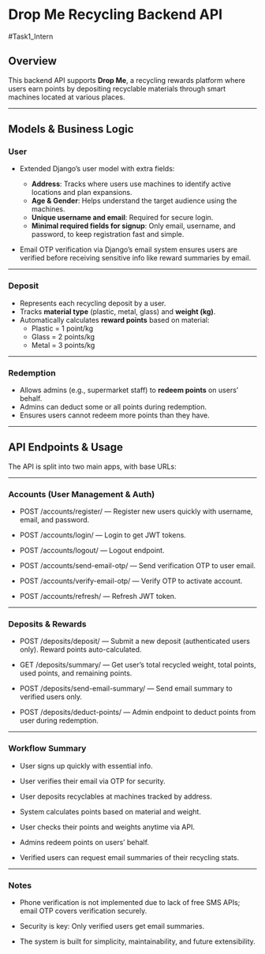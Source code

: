 # Drop Me Recycling Backend API

#Task1_Intern

## Overview

This backend API supports **Drop Me**, a recycling rewards platform where users earn points by depositing recyclable materials through smart machines located at various places.

---

## Models & Business Logic

### User

- Extended Django’s user model with extra fields:
  - **Address**: Tracks where users use machines to identify active locations and plan expansions.
  - **Age & Gender**: Helps understand the target audience using the machines.
  - **Unique username and email**: Required for secure login.
  - **Minimal required fields for signup**: Only email, username, and password, to keep registration fast and simple.

- Email OTP verification via Django’s email system ensures users are verified before receiving sensitive info like reward summaries by email.

---

### Deposit

- Represents each recycling deposit by a user.
- Tracks **material type** (plastic, metal, glass) and **weight (kg)**.
- Automatically calculates **reward points** based on material:
  - Plastic = 1 point/kg
  - Glass = 2 points/kg
  - Metal = 3 points/kg

---

### Redemption

- Allows admins (e.g., supermarket staff) to **redeem points** on users’ behalf.
- Admins can deduct some or all points during redemption.
- Ensures users cannot redeem more points than they have.

---

## API Endpoints & Usage

The API is split into two main apps, with base URLs:

---

### Accounts (User Management & Auth)

- POST /accounts/register/ — Register new users quickly with username, email, and password.

- POST /accounts/login/ — Login to get JWT tokens.

- POST /accounts/logout/ — Logout endpoint.

- POST /accounts/send-email-otp/ — Send verification OTP to user email.

- POST /accounts/verify-email-otp/ — Verify OTP to activate account.

- POST /accounts/refresh/ — Refresh JWT token.

---

### Deposits & Rewards

- POST /deposits/deposit/ — Submit a new deposit (authenticated users only). Reward points auto-calculated.

- GET /deposits/summary/ — Get user’s total recycled weight, total points, used points, and remaining points.

- POST /deposits/send-email-summary/ — Send email summary to verified users only.

- POST /deposits/deduct-points/ — Admin endpoint to deduct points from user during redemption.

---

### Workflow Summary

- User signs up quickly with essential info.

- User verifies their email via OTP for security.

- User deposits recyclables at machines tracked by address.

- System calculates points based on material and weight.

- User checks their points and weights anytime via API.

- Admins redeem points on users’ behalf.

- Verified users can request email summaries of their recycling stats.

---

### Notes

- Phone verification is not implemented due to lack of free SMS APIs; email OTP covers verification securely.

- Security is key: Only verified users get email summaries.

- The system is built for simplicity, maintainability, and future extensibility.

